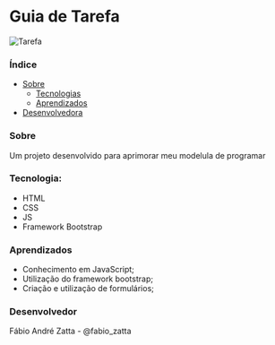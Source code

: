 # Guia de Tarefa


![Tarefa](https://i.imgur.com/anq6VWH.png)

### Índice

- [Sobre](#sobre)
  - [Tecnologias](#tecnologias)
  - [Aprendizados](#aprendizados)
- [Desenvolvedora](#desenvolvedor)

### Sobre
Um projeto desenvolvido para aprimorar meu modelula de programar


### Tecnologia:

 - HTML
 - CSS
 - JS
 - Framework Bootstrap
 
### Aprendizados
  * Conhecimento em JavaScript;
  * Utilização do framework bootstrap;
  * Criação e utilização de formulários;

### Desenvolvedor

Fábio André Zatta - @fabio_zatta
